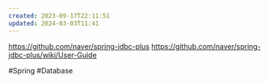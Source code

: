 ```yaml
---
created: 2023-09-17T22:11:51
updated: 2024-03-03T11:41
---
```

https://github.com/naver/spring-jdbc-plus
https://github.com/naver/spring-jdbc-plus/wiki/User-Guide

#Spring 
#Database 
